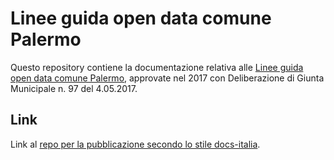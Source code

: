 Linee guida open data comune Palermo
===================

Questo repository contiene la documentazione relativa alle [Linee guida open data comune Palermo](http://linee-guida-open-data-comune-palermo.readthedocs.io), approvate nel 2017 con Deliberazione di Giunta Municipale n. 97 del 4.05.2017. 


Link
----

Link al [repo per la pubblicazione secondo lo stile docs-italia](https://guida-docs-italia.readthedocs.io/it/latest/index/pubblicare-un-documento.html#contenuto-del-repository).
